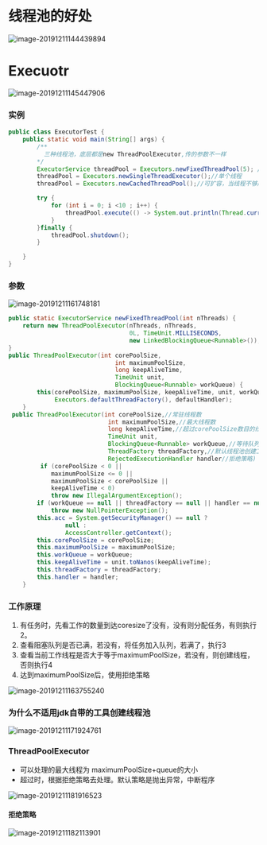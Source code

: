 # 线程池的好处

![image-20191211144439894](D:%5C%E7%AC%94%E8%AE%B0%5C%E9%9D%A2%E8%AF%95%E9%A2%98%5Cjava%E9%94%81%5Cassets%5Cimage-20191211144439894.png)

# Execuotr

![image-20191211145447906](D:%5C%E7%AC%94%E8%AE%B0%5C%E9%9D%A2%E8%AF%95%E9%A2%98%5Cjava%E9%94%81%5Cassets%5Cimage-20191211145447906.png)

 ### 实例

```java
public class ExecutorTest {
    public static void main(String[] args) {
        /**
          三种线程池，底层都是new ThreadPoolExecutor,传的参数不一样
        */
        ExecutorService threadPool = Executors.newFixedThreadPool(5); //固定5个线程
        threadPool = Executors.newSingleThreadExecutor();//单个线程
        threadPool = Executors.newCachedThreadPool();//可扩容，当线程不够用时会创建线程

        try {
            for (int i = 0; i <10 ; i++) {
                threadPool.execute(() -> System.out.println(Thread.currentThread().getName()+" 执行任务"));
            }
        }finally {
            threadPool.shutdown();
        }

    }
}
```

### 参数

![image-20191211161748181](D:%5C%E7%AC%94%E8%AE%B0%5C%E9%9D%A2%E8%AF%95%E9%A2%98%5Cjava%E9%94%81%5Cassets%5Cimage-20191211161748181.png)

```java
public static ExecutorService newFixedThreadPool(int nThreads) {
    return new ThreadPoolExecutor(nThreads, nThreads,
                                  0L, TimeUnit.MILLISECONDS,
                                  new LinkedBlockingQueue<Runnable>());
}
public ThreadPoolExecutor(int corePoolSize,
                              int maximumPoolSize,
                              long keepAliveTime,
                              TimeUnit unit,
                              BlockingQueue<Runnable> workQueue) {
        this(corePoolSize, maximumPoolSize, keepAliveTime, unit, workQueue,
             Executors.defaultThreadFactory(), defaultHandler);
    }
 public ThreadPoolExecutor(int corePoolSize,//常驻线程数
                            int maximumPoolSize,//最大线程数
                            long keepAliveTime,//超过corePoolSize数目的线程存活时间
                            TimeUnit unit,
                            BlockingQueue<Runnable> workQueue,//等待队列(保存已提交未执行的线程)
                            ThreadFactory threadFactory,//默认线程池创建工厂
                            RejectedExecutionHandler handler//拒绝策略) {
         if (corePoolSize < 0 ||
            maximumPoolSize <= 0 ||
            maximumPoolSize < corePoolSize ||
            keepAliveTime < 0)
            throw new IllegalArgumentException();
        if (workQueue == null || threadFactory == null || handler == null)
            throw new NullPointerException();
        this.acc = System.getSecurityManager() == null ?
                null :
                AccessController.getContext();
        this.corePoolSize = corePoolSize;
        this.maximumPoolSize = maximumPoolSize;
        this.workQueue = workQueue;
        this.keepAliveTime = unit.toNanos(keepAliveTime);
        this.threadFactory = threadFactory;
        this.handler = handler;
    }
```

### 工作原理

1. 有任务时，先看工作的数量到达coresize了没有，没有则分配任务，有则执行2。
2. 查看阻塞队列是否已满，若没有，将任务加入队列，若满了，执行3
3. 查看当前工作线程是否大于等于maximumPoolSize，若没有，则创建线程，否则执行4
4. 达到maximumPoolSize后，使用拒绝策略

![image-20191211163755240](D:%5C%E7%AC%94%E8%AE%B0%5C%E9%9D%A2%E8%AF%95%E9%A2%98%5Cjava%E9%94%81%5Cassets%5Cimage-20191211163755240.png)

### 为什么不适用jdk自带的工具创建线程池

![image-20191211171924761](D:%5C%E7%AC%94%E8%AE%B0%5C%E9%9D%A2%E8%AF%95%E9%A2%98%5Cjava%E9%94%81%5Cassets%5Cimage-20191211171924761.png)

### ThreadPoolExecutor

* 可以处理的最大线程为 maximumPoolSize+queue的大小
* 超过时，根据拒绝策略去处理。默认策略是抛出异常，中断程序

![image-20191211181916523](D:%5C%E7%AC%94%E8%AE%B0%5C%E9%9D%A2%E8%AF%95%E9%A2%98%5Cjava%E9%94%81%5Cassets%5Cimage-20191211181916523.png)

#### 拒绝策略

![image-20191211182113901](D:%5C%E7%AC%94%E8%AE%B0%5C%E9%9D%A2%E8%AF%95%E9%A2%98%5Cjava%E9%94%81%5Cassets%5Cimage-20191211182113901.png)

